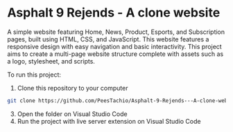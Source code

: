 # Asphalt 9 Rejends - A clone website

A simple website featuring Home, News, Product, Esports, and Subscription pages, built using HTML, CSS, and JavaScript.
This website features a responsive design with easy navigation and basic interactivity. This project aims to create a multi-page website structure complete with assets such as a logo, stylesheet, and scripts.

To run this project:
1. Clone this repository to your computer
```bash
git clone https://github.com/PeesTachio/Asphalt-9-Rejends---A-clone-website.git
```

3. Open the folder on Visual Studio Code
4. Run the project with live server extension on Visual Studio Code
